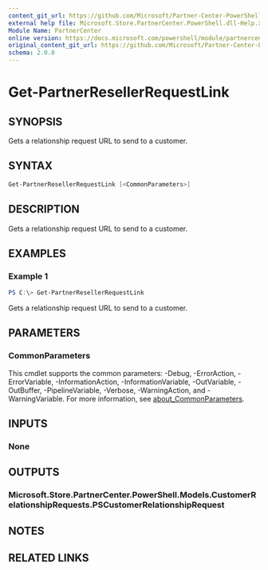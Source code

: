 ```yaml
---
content_git_url: https://github.com/Microsoft/Partner-Center-PowerShell/blob/master/docs/help/Get-PartnerResellerRequestLink.md
external help file: Microsoft.Store.PartnerCenter.PowerShell.dll-Help.xml
Module Name: PartnerCenter
online version: https://docs.microsoft.com/powershell/module/partnercenter/Get-PartnerResellerRequestLink
original_content_git_url: https://github.com/Microsoft/Partner-Center-PowerShell/blob/master/docs/help/Get-PartnerResellerRequestLink.md
schema: 2.0.0
---
```


# Get-PartnerResellerRequestLink

## SYNOPSIS
Gets a relationship request URL to send to a customer.

## SYNTAX

```powershell
Get-PartnerResellerRequestLink [<CommonParameters>]
```

## DESCRIPTION
Gets a relationship request URL to send to a customer.

## EXAMPLES

### Example 1
```powershell
PS C:\> Get-PartnerResellerRequestLink
```

Gets a relationship request URL to send to a customer.

## PARAMETERS

### CommonParameters
This cmdlet supports the common parameters: -Debug, -ErrorAction, -ErrorVariable, -InformationAction, -InformationVariable, -OutVariable, -OutBuffer, -PipelineVariable, -Verbose, -WarningAction, and -WarningVariable. For more information, see [about_CommonParameters](http://go.microsoft.com/fwlink/?LinkID=113216).

## INPUTS

### None

## OUTPUTS

### Microsoft.Store.PartnerCenter.PowerShell.Models.CustomerRelationshipRequests.PSCustomerRelationshipRequest

## NOTES

## RELATED LINKS
